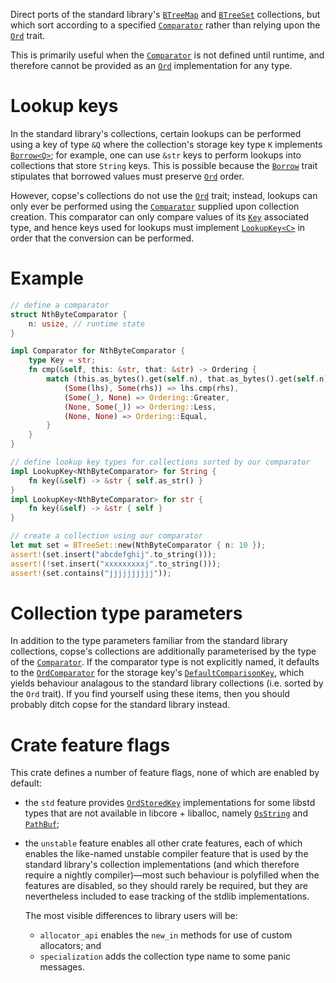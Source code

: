 Direct ports of the standard library's [`BTreeMap`][std::collections::BTreeMap] and
[`BTreeSet`][std::collections::BTreeSet] collections, but which sort according to a specified
[`Comparator`] rather than relying upon the [`Ord`] trait.

This is primarily useful when the [`Comparator`] is not defined until runtime, and therefore
cannot be provided as an [`Ord`] implementation for any type.

# Lookup keys
In the standard library's collections, certain lookups can be performed using a key of type
`&Q` where the collection's storage key type `K` implements [`Borrow<Q>`]; for example, one
can use `&str` keys to perform lookups into collections that store `String` keys.  This is
possible because the [`Borrow`] trait stipulates that borrowed values must preserve [`Ord`]
order.

However, copse's collections do not use the [`Ord`] trait; instead, lookups can only ever
be performed using the [`Comparator`] supplied upon collection creation.  This comparator
can only compare values of its [`Key`][Comparator::Key] associated type, and hence keys used
for lookups must implement [`LookupKey<C>`] in order that the conversion can be performed.

# Example
```rust
// define a comparator
struct NthByteComparator {
    n: usize, // runtime state
}

impl Comparator for NthByteComparator {
    type Key = str;
    fn cmp(&self, this: &str, that: &str) -> Ordering {
        match (this.as_bytes().get(self.n), that.as_bytes().get(self.n)) {
            (Some(lhs), Some(rhs)) => lhs.cmp(rhs),
            (Some(_), None) => Ordering::Greater,
            (None, Some(_)) => Ordering::Less,
            (None, None) => Ordering::Equal,
        }
    }
}

// define lookup key types for collections sorted by our comparator
impl LookupKey<NthByteComparator> for String {
    fn key(&self) -> &str { self.as_str() }
}
impl LookupKey<NthByteComparator> for str {
    fn key(&self) -> &str { self }
}

// create a collection using our comparator
let mut set = BTreeSet::new(NthByteComparator { n: 10 });
assert!(set.insert("abcdefghij".to_string()));
assert!(!set.insert("xxxxxxxxxj".to_string()));
assert!(set.contains("jjjjjjjjjj"));
```

# Collection type parameters
In addition to the type parameters familiar from the standard library collections, copse's
collections are additionally parameterised by the type of the [`Comparator`].  If the
comparator type is not explicitly named, it defaults to the [`OrdComparator`] for the
storage key's [`DefaultComparisonKey`][OrdStoredKey::DefaultComparisonKey], which yields
behaviour analagous to the standard library collections (i.e. sorted by the `Ord` trait).
If you find yourself using these items, then you should probably ditch copse for the
standard library instead.

# Crate feature flags
This crate defines a number of feature flags, none of which are enabled by default:

* the `std` feature provides [`OrdStoredKey`] implementations for some libstd types
  that are not available in libcore + liballoc, namely [`OsString`] and [`PathBuf`];

* the `unstable` feature enables all other crate features, each of which enables the
  like-named unstable compiler feature that is used by the standard library's collection
  implementations (and which therefore require a nightly compiler)—most such behaviour
  is polyfilled when the features are disabled, so they should rarely be required, but
  they are nevertheless included to ease tracking of the stdlib implementations.
  
  The most visible differences to library users will be:
    * `allocator_api` enables the `new_in` methods for use of custom allocators; and
    * `specialization` adds the collection type name to some panic messages.

[std::collections::BTreeMap]: https://doc.rust-lang.org/std/collections/struct.BTreeMap.html
[std::collections::BTreeSet]: https://doc.rust-lang.org/std/collections/struct.BTreeSet.html
[`Ord`]: https://doc.rust-lang.org/std/cmp/trait.Ord.html
[`Borrow`]: https://doc.rust-lang.org/std/borrow/trait.Borrow.html
[`Borrow<Q>`]: https://doc.rust-lang.org/std/borrow/trait.Borrow.html
[`Ord::cmp`]: https://doc.rust-lang.org/std/cmp/trait.Ord.html#tymethod.cmp
[`OsString`]: https://doc.rust-lang.org/std/ffi/os_str/struct.OsString.html
[`PathBuf`]: https://doc.rust-lang.org/std/path/struct.PathBuf.html

[`Comparator`]: https://docs.rs/copse/latest/copse/trait.Comparator.html
[Comparator::Key]: https://docs.rs/copse/latest/copse/trait.Comparator.html#associatedtype.Key
[`LookupKey<C>`]: https://docs.rs/copse/latest/copse/trait.LookupKey.html
[`OrdComparator`]: https://docs.rs/copse/latest/copse/struct.OrdComparator.html
[`OrdStoredKey`]: https://docs.rs/copse/latest/copse/trait.OrdStoredKey.html
[OrdStoredKey::DefaultComparisonKey]: https://docs.rs/copse/latest/copse/trait.OrdStoredKey.html#associatedtype.DefaultComparisonKey
